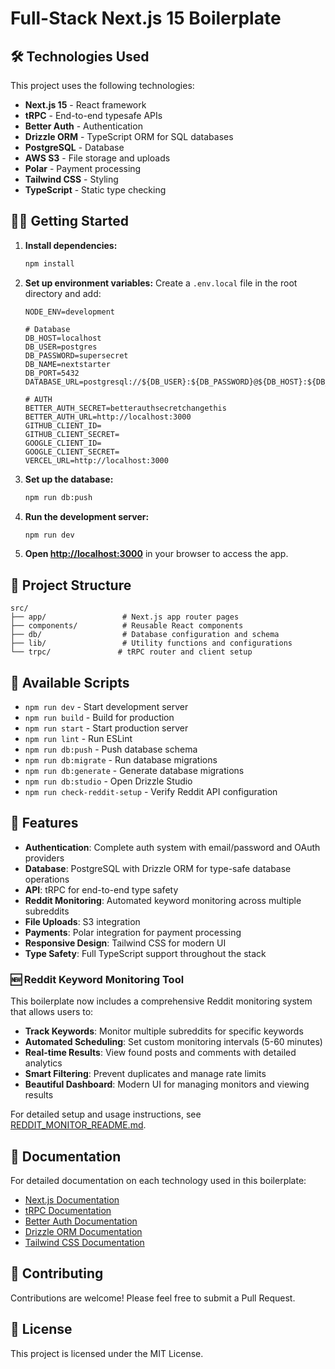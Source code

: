 # Full-Stack Next.js 15 Boilerplate

## 🛠️ Technologies Used

This project uses the following technologies:

- **Next.js 15** - React framework
- **tRPC** - End-to-end typesafe APIs
- **Better Auth** - Authentication
- **Drizzle ORM** - TypeScript ORM for SQL databases
- **PostgreSQL** - Database
- **AWS S3** - File storage and uploads
- **Polar** - Payment processing
- **Tailwind CSS** - Styling
- **TypeScript** - Static type checking

## 🏃‍♂️ Getting Started

1. **Install dependencies:**

   ```bash
   npm install
   ```

2. **Set up environment variables:**
   Create a `.env.local` file in the root directory and add:

   ```env
   NODE_ENV=development

   # Database
   DB_HOST=localhost
   DB_USER=postgres
   DB_PASSWORD=supersecret
   DB_NAME=nextstarter
   DB_PORT=5432
   DATABASE_URL=postgresql://${DB_USER}:${DB_PASSWORD}@${DB_HOST}:${DB_PORT}/${DB_NAME}

   # AUTH
   BETTER_AUTH_SECRET=betterauthsecretchangethis
   BETTER_AUTH_URL=http://localhost:3000
   GITHUB_CLIENT_ID=
   GITHUB_CLIENT_SECRET=
   GOOGLE_CLIENT_ID=
   GOOGLE_CLIENT_SECRET=
   VERCEL_URL=http://localhost:3000
   ```

3. **Set up the database:**

   ```bash
   npm run db:push
   ```

4. **Run the development server:**

   ```bash
   npm run dev
   ```

5. **Open [http://localhost:3000](http://localhost:3000)** in your browser to access the app.

## 📁 Project Structure

```
src/
├── app/                 # Next.js app router pages
├── components/          # Reusable React components
├── db/                  # Database configuration and schema
├── lib/                 # Utility functions and configurations
└── trpc/               # tRPC router and client setup
```

## 🔧 Available Scripts

- `npm run dev` - Start development server
- `npm run build` - Build for production
- `npm run start` - Start production server
- `npm run lint` - Run ESLint
- `npm run db:push` - Push database schema
- `npm run db:migrate` - Run database migrations
- `npm run db:generate` - Generate database migrations
- `npm run db:studio` - Open Drizzle Studio
- `npm run check-reddit-setup` - Verify Reddit API configuration

## 🚀 Features

- **Authentication**: Complete auth system with email/password and OAuth providers
- **Database**: PostgreSQL with Drizzle ORM for type-safe database operations
- **API**: tRPC for end-to-end type safety
- **Reddit Monitoring**: Automated keyword monitoring across multiple subreddits
- **File Uploads**: S3 integration
- **Payments**: Polar integration for payment processing
- **Responsive Design**: Tailwind CSS for modern UI
- **Type Safety**: Full TypeScript support throughout the stack

### 🆕 Reddit Keyword Monitoring Tool

This boilerplate now includes a comprehensive Reddit monitoring system that allows users to:

- **Track Keywords**: Monitor multiple subreddits for specific keywords
- **Automated Scheduling**: Set custom monitoring intervals (5-60 minutes)
- **Real-time Results**: View found posts and comments with detailed analytics
- **Smart Filtering**: Prevent duplicates and manage rate limits
- **Beautiful Dashboard**: Modern UI for managing monitors and viewing results

For detailed setup and usage instructions, see [REDDIT_MONITOR_README.md](./REDDIT_MONITOR_README.md).

## 📖 Documentation

For detailed documentation on each technology used in this boilerplate:

- [Next.js Documentation](https://nextjs.org/docs)
- [tRPC Documentation](https://trpc.io/docs)
- [Better Auth Documentation](https://better-auth.com/docs)
- [Drizzle ORM Documentation](https://orm.drizzle.team/docs)
- [Tailwind CSS Documentation](https://tailwindcss.com/docs)

## 🤝 Contributing

Contributions are welcome! Please feel free to submit a Pull Request.

## 📄 License

This project is licensed under the MIT License.
